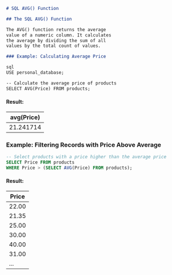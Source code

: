 ```markdown
# SQL AVG() Function

## The SQL AVG() Function

The AVG() function returns the average
value of a numeric column. It calculates
the average by dividing the sum of all
values by the total count of values.

### Example: Calculating Average Price

sql
USE personal_database;

-- Calculate the average price of products
SELECT AVG(Price) FROM products;
```

#### Result:

| avg(Price) |
|------------|
| 21.241714  |

### Example: Filtering Records with Price Above Average

```sql
-- Select products with a price higher than the average price
SELECT Price FROM products
WHERE Price > (SELECT AVG(Price) FROM products);
```

#### Result:

| Price |
|-------|
| 22.00 |
| 21.35 |
| 25.00 |
| 30.00 |
| 40.00 |
| 31.00 |
| ...   |
